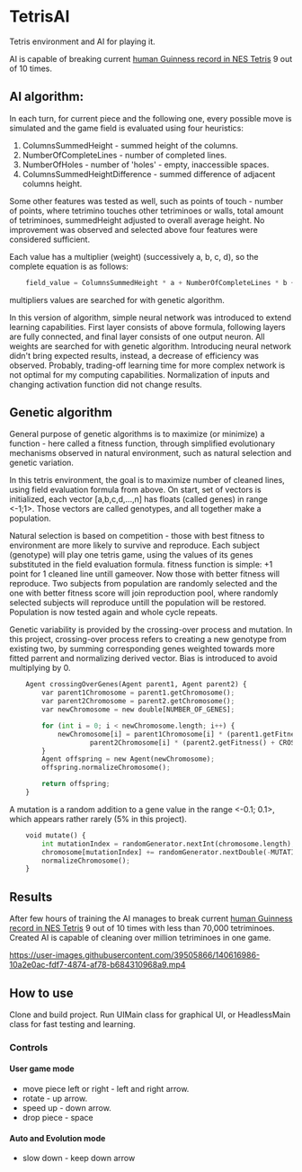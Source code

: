 # TetrisAI

Tetris environment and AI for playing it.

AI is capable of breaking current [human Guinness record in NES Tetris](https://www.guinnessworldrecords.com/world-records/607869-highest-score-on-nes-tetris-ntsc) 9 out of 10 times.

## AI algorithm:

In each turn, for current piece and the following one, every possible move is simulated and the game field is evaluated using four heuristics:
1. ColumnsSummedHeight - summed height of the columns.
2. NumberOfCompleteLines - number of completed lines.
3. NumberOfHoles - number of 'holes' - empty, inaccessible spaces.
4. ColumnsSummedHeightDifference - summed difference of adjacent columns height.

Some other features was tested as well, such as points of touch - number of points, where tetrimino touches other tetriminoes or walls, total amount of tetriminoes, 
summedHeight adjusted to overall average height. No improvement was observed and selected above four features were considered sufficient.


Each value has a multiplier (weight) (successively a, b, c, d), so the complete equation is as follows:
```python
    field_value = ColumnsSummedHeight * a + NumberOfCompleteLines * b + NumberOfHoles * c + ColumnsSummedHeightDifference * d
```
multipliers values are searched for with genetic algorithm.

In this version of algorithm, simple neural network was introduced to extend learning capabilities. First layer consists of above formula, following layers are fully connected,
and final layer consists of one output neuron. All weights are searched for with genetic algorithm.
Introducing neural network didn't bring expected results, instead, a decrease of efficiency was observed.
Probably, trading-off learning time for more complex network is not optimal for my computing capabilities.
Normalization of inputs and changing activation function did not change results. 


## Genetic algorithm

General purpose of genetic algorithms is to maximize (or minimize) a function - here called a fitness function, through simplified evolutionary mechanisms observed in natural environment, such as natural selection and genetic variation.

In this tetris environment, the goal is to maximize number of cleaned lines, using field evaluation formula from above.
On start, set of vectors is initialized, each vector [a,b,c,d,...,n] has floats (called genes) in range <-1;1>. Those vectors are called genotypes, and
all together make a population.

Natural selection is based on competition - those with best fitness to environment are more likely to survive and reproduce.
Each subject (genotype) will play one tetris game, using the values of its genes substituted in the field evaluation formula. fitness function is simple: +1 point for 1 cleaned line untill gameover.
Now those with better fitness will reproduce. Two subjects from population are randomly selected and the one with better fitness score will join reproduction pool, where randomly selected
subjects will reproduce untill the population will be restored.
Population is now tested again and whole cycle repeats.

Genetic variability is provided by the crossing-over process and mutation.
In this project, crossing-over process refers to creating a new genotype from existing two, by summing corresponding genes weighted towards more fitted parrent and normalizing derived vector. Bias is introduced to avoid multiplying by 0.
```python
    Agent crossingOverGenes(Agent parent1, Agent parent2) {
        var parent1Chromosome = parent1.getChromosome();
        var parent2Chromosome = parent2.getChromosome();
        var newChromosome = new double[NUMBER_OF_GENES];

        for (int i = 0; i < newChromosome.length; i++) {
            newChromosome[i] = parent1Chromosome[i] * (parent1.getFitness() + CROSSING_OVER_BIAS) +
                    parent2Chromosome[i] * (parent2.getFitness() + CROSSING_OVER_BIAS);
        }
        Agent offspring = new Agent(newChromosome);
        offspring.normalizeChromosome();

        return offspring;
    }
```
A mutation is a random addition to a gene value in the range <-0.1; 0.1>, which appears rather rarely (5% in this project).
```python
    void mutate() {
        int mutationIndex = randomGenerator.nextInt(chromosome.length);
        chromosome[mutationIndex] += randomGenerator.nextDouble(-MUTATION_VALUE, MUTATION_VALUE);
        normalizeChromosome();
    }
```

## Results

After few hours of training the AI manages to break current [human Guinness record in NES Tetris](https://www.guinnessworldrecords.com/world-records/607869-highest-score-on-nes-tetris-ntsc) 9 out of 10 times with less than 70,000 tetriminoes. 
Created AI is capable of cleaning over million tetriminoes in one game.

https://user-images.githubusercontent.com/39505866/140616986-10a2e0ac-fdf7-4874-af78-b684310968a9.mp4

## How to use

Clone and build project. Run UIMain class for graphical UI, or HeadlessMain class for fast testing and learning.

### Controls

#### User game mode

- move piece left or right - left and right arrow.
- rotate - up arrow.
- speed up - down arrow.
- drop piece - space

#### Auto and Evolution mode
- slow down - keep down arrow

